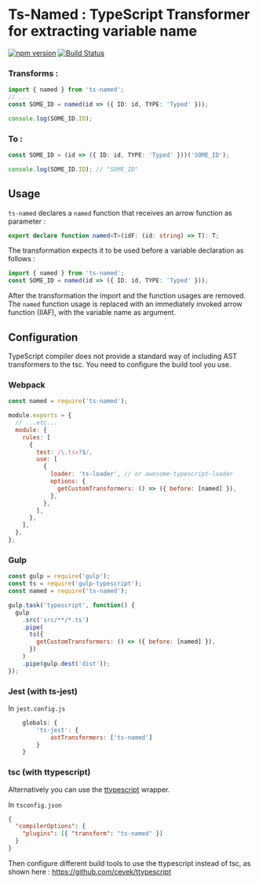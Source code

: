 # Ts-Named : TypeScript Transformer for extracting variable name

[![npm version](https://badge.fury.io/js/ts-named.svg)](https://badge.fury.io/js/ts-named)
[![Build Status](https://travis-ci.org/ozangunalp/ts-named.svg?branch=master)](https://travis-ci.org/ozangunalp/ts-named)

### Transforms :

```typescript
import { named } from 'ts-named';
// ...
const SOME_ID = named(id => ({ ID: id, TYPE: 'Typed' }));

console.log(SOME_ID.ID);
```

### To :

```typescript
const SOME_ID = (id => ({ ID: id, TYPE: 'Typed' }))('SOME_ID');

console.log(SOME_ID.ID); // "SOME_ID"
```

## Usage

`ts-named` declares a `named` function that receives an arrow function as parameter :

```typescript
export declare function named<T>(idF: (id: string) => T): T;
```

The transformation expects it to be used before a variable declaration as follows :

```typescript
import { named } from 'ts-named';
const SOME_ID = named(id => ({ ID: id, TYPE: 'Typed' }));
```

After the transformation the import and the function usages are removed.
The `named` function usage is replaced with an immediately invoked arrow function (IIAF), with the variable name as argument.

## Configuration

TypeScript compiler does not provide a standard way of including AST transformers to the tsc.
You need to configure the build tool you use.

### Webpack

```js
const named = require('ts-named');

module.exports = {
  // ...etc...
  module: {
    rules: [
      {
        test: /\.tsx?$/,
        use: [
          {
            loader: 'ts-loader', // or awesome-typescript-loader
            options: {
              getCustomTransformers: () => ({ before: [named] }),
            },
          },
        ],
      },
    ],
  },
};
```

### Gulp

```js
const gulp = require('gulp');
const ts = require('gulp-typescript');
const named = require('ts-named');

gulp.task('typescript', function() {
  gulp
    .src('src/**/*.ts')
    .pipe(
      ts({
        getCustomTransformers: () => ({ before: [named] }),
      })
    )
    .pipe(gulp.dest('dist'));
});
```

### Jest (with ts-jest)

In `jest.config.js`

```js
    globals: {
        'ts-jest': {
            astTransformers: ['ts-named']
        }
    }
```

### tsc (with ttypescript)

Alternatively you can use the [ttypescript](https://github.com/cevek/ttypescript) wrapper.

In `tsconfig.json`

```json
{
  "compilerOptions": {
    "plugins": [{ "transform": "ts-named" }]
  }
}
```

Then configure different build tools to use the ttypescript instead of tsc, as shown here : https://github.com/cevek/ttypescript

